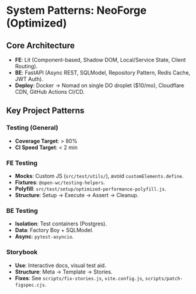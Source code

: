 # System Patterns: NeoForge (Optimized)

## Core Architecture
- **FE**: Lit (Component-based, Shadow DOM, Local/Service State, Client Routing).
- **BE**: FastAPI (Async REST, SQLModel, Repository Pattern, Redis Cache, JWT Auth).
- **Deploy**: Docker -> Nomad on single DO droplet ($10/mo), Cloudflare CDN, GitHub Actions CI/CD.

## Key Project Patterns

### Testing (General)
- **Coverage Target**: > 80%
- **CI Speed Target**: < 2 min

### FE Testing
- **Mocks**: Custom JS (`src/test/utils/`), avoid `customElements.define`.
- **Fixtures**: `@open-wc/testing-helpers`.
- **Polyfill**: `src/test/setup/optimized-performance-polyfill.js`.
- **Structure**: Setup -> Execute -> Assert -> Cleanup.

### BE Testing
- **Isolation**: Test containers (Postgres).
- **Data**: Factory Boy + SQLModel.
- **Async**: `pytest-asyncio`.

### Storybook
- **Use**: Interactive docs, visual test aid.
- **Structure**: Meta -> Template -> Stories.
- **Fixes**: See `scripts/fix-stories.js`, `vite.config.js`, `scripts/patch-figspec.cjs`.
